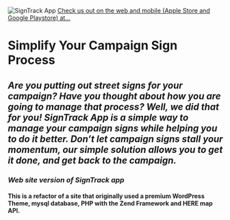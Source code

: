 ![SignTrack App](https://signtrackapp.com/wp-content/themes/signtrack/images/logo-outline.png) [Check us out on the web and mobile (Apple Store and Google Playstore) at...][5a4b5852]

  [5a4b5852]: https://signtrackapp.com/ "SignTrack App"


# Simplify Your Campaign Sign Process


 ## _Are you putting out street signs for your campaign? Have you thought about how you are going to manage that process? Well, we did that for you! SignTrack App is a simple way to manage your campaign signs while helping you to do it better. Don’t let campaign signs stall your momentum, our simple solution allows you to get it done, and get back to the campaign._

### *Web site version of SignTrack app*

#### This is a refactor of a site that originally used a premium WordPress Theme, mysql database, PHP with the Zend Framework and HERE map API.
